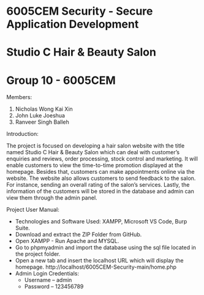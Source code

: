 # 6005CEM Security - Secure Application Development
# Studio C Hair & Beauty Salon
# Group 10 - 6005CEM

Members:
1. Nicholas Wong Kai Xin
2. John Luke Joeshua
3. Ranveer Singh Balleh

Introduction: 

The project is focused on developing a hair salon website with the title named Studio C Hair & Beauty Salon which can deal with customer’s enquiries and reviews, order processing, stock control and marketing. It will enable customers to view the time-to-time promotion displayed at the homepage. Besides that, customers can make appointments online via the website. The website also allows customers to send feedback to the salon. For instance, sending an overall rating of the salon’s services. Lastly, the information of the customers will be stored in the database and admin can view them through the admin panel.

Project User Manual:
* Technologies and Software Used: XAMPP, Microsoft VS Code, Burp Suite.
* Download and extract the ZIP Folder from GitHub.
* Open XAMPP - Run Apache and MYSQL.
* Go to phpmyadmin and import the database using the sql file located in the project folder.
* Open a new tab and insert the localhost URL which will display the homepage. http://localhost/6005CEM-Security-main/home.php
* Admin Login Credentials:
  * Username – admin
  * Password – 123456789
